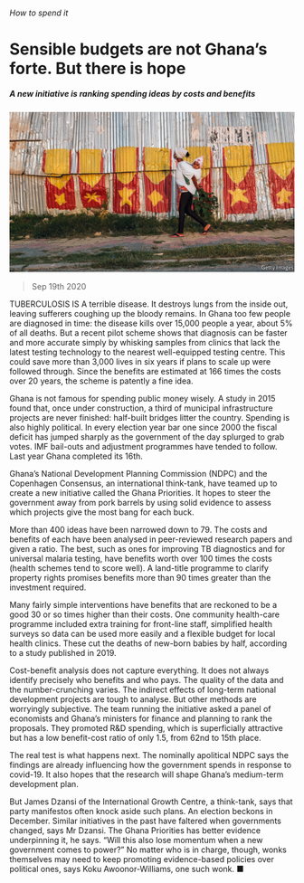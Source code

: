 ###### How to spend it

# Sensible budgets are not Ghana’s forte. But there is hope 

##### A new initiative is ranking spending ideas by costs and benefits 

![image](images/20200919_MAP503.jpg) 

> Sep 19th 2020 

TUBERCULOSIS IS A terrible disease. It destroys lungs from the inside out, leaving sufferers coughing up the bloody remains. In Ghana too few people are diagnosed in time: the disease kills over 15,000 people a year, about 5% of all deaths. But a recent pilot scheme shows that diagnosis can be faster and more accurate simply by whisking samples from clinics that lack the latest testing technology to the nearest well-equipped testing centre. This could save more than 3,000 lives in six years if plans to scale up were followed through. Since the benefits are estimated at 166 times the costs over 20 years, the scheme is patently a fine idea.

Ghana is not famous for spending public money wisely. A study in 2015 found that, once under construction, a third of municipal infrastructure projects are never finished: half-built bridges litter the country. Spending is also highly political. In every election year bar one since 2000 the fiscal deficit has jumped sharply as the government of the day splurged to grab votes. IMF bail-outs and adjustment programmes have tended to follow. Last year Ghana completed its 16th.


Ghana’s National Development Planning Commission (NDPC) and the Copenhagen Consensus, an international think-tank, have teamed up to create a new initiative called the Ghana Priorities. It hopes to steer the government away from pork barrels by using solid evidence to assess which projects give the most bang for each buck.

More than 400 ideas have been narrowed down to 79. The costs and benefits of each have been analysed in peer-reviewed research papers and given a ratio. The best, such as ones for improving TB diagnostics and for universal malaria testing, have benefits worth over 100 times the costs (health schemes tend to score well). A land-title programme to clarify property rights promises benefits more than 90 times greater than the investment required.

Many fairly simple interventions have benefits that are reckoned to be a good 30 or so times higher than their costs. One community health-care programme included extra training for front-line staff, simplified health surveys so data can be used more easily and a flexible budget for local health clinics. These cut the deaths of new-born babies by half, according to a study published in 2019.

Cost-benefit analysis does not capture everything. It does not always identify precisely who benefits and who pays. The quality of the data and the number-crunching varies. The indirect effects of long-term national development projects are tough to analyse. But other methods are worryingly subjective. The team running the initiative asked a panel of economists and Ghana’s ministers for finance and planning to rank the proposals. They promoted R&amp;D spending, which is superficially attractive but has a low benefit-cost ratio of only 1.5, from 62nd to 15th place.

The real test is what happens next. The nominally apolitical NDPC says the findings are already influencing how the government spends in response to covid-19. It also hopes that the research will shape Ghana’s medium-term development plan.

But James Dzansi of the International Growth Centre, a think-tank, says that party manifestos often knock aside such plans. An election beckons in December. Similar initiatives in the past have faltered when governments changed, says Mr Dzansi. The Ghana Priorities has better evidence underpinning it, he says. “Will this also lose momentum when a new government comes to power?” No matter who is in charge, though, wonks themselves may need to keep promoting evidence-based policies over political ones, says Koku Awoonor-Williams, one such wonk. ■

